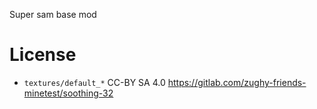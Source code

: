 Super sam base mod


# License

* `textures/default_*` CC-BY SA 4.0 https://gitlab.com/zughy-friends-minetest/soothing-32